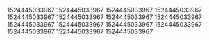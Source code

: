 1524445033967
1524445033967
1524445033967
1524445033967
1524445033967
1524445033967
1524445033967
1524445033967
1524445033967
1524445033967
1524445033967
1524445033967
1524445033967
1524445033967
1524445033967